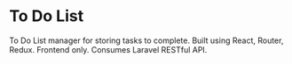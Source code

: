 # To Do List

To Do List manager for storing tasks to complete. Built using React, Router, Redux. Frontend only. Consumes Laravel RESTful API.
